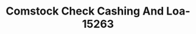 ---
f_zip-code: 89502
f_state-code: NV
title: Comstock Check Cashing And Loa-15263
f_phone: 775-786-3352
f_city-only: Reno
f_address: 2000 Mill Street Reno
f_location-unique-id: '15263'
slug: comstock-check-cashing-and-loa-15263
updated-on: '2024-05-30T13:46:58.046Z'
created-on: '2024-05-30T13:36:59.803Z'
published-on: '2024-05-30T13:54:32.469Z'
f_city-state: cms/city/reno-nv.md
f_company: cms/company/comstock-check-cashing-and-loa.md
f_state: cms/state/nevada.md
layout: '[payday-loan].html'
tags: payday-loan
---